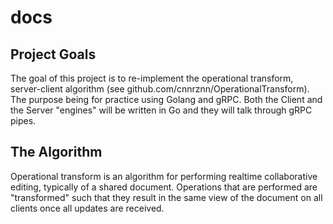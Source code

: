 # docs

## Project Goals
The goal of this project is to re-implement the operational transform, server-client algorithm (see github.com/cnnrznn/OperationalTransform).
The purpose being for practice using Golang and gRPC. Both the Client and the Server "engines" will be written in Go and they will talk through gRPC pipes.

## The Algorithm
Operational transform is an algorithm for performing realtime collaborative editing, typically of a shared document.
Operations that are performed are "transformed" such that they result in the same view of the document on all clients once all updates are received.
